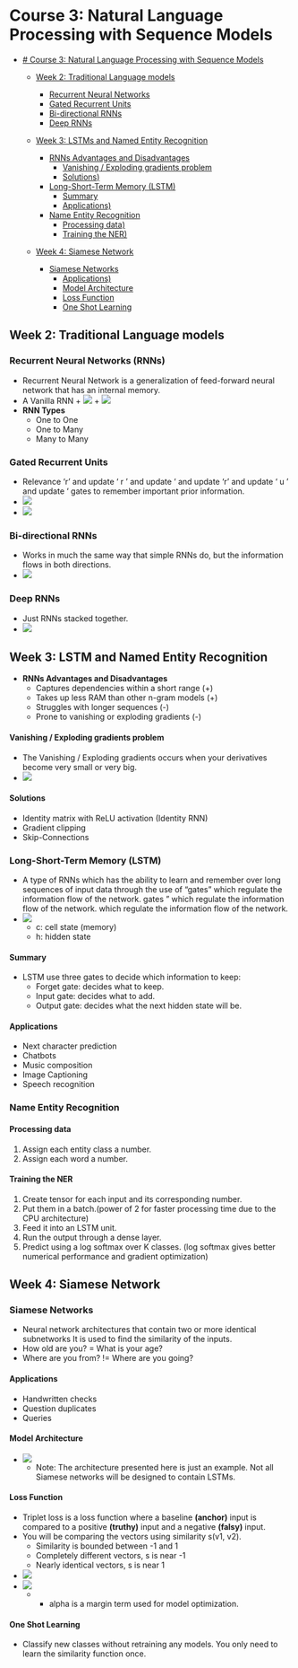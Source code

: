 # Course 3: Natural Language Processing with Sequence Models

* [# Course 3: Natural Language Processing with Sequence Models](#course-3:-natural-language-processing-with-sequence-models)
   
   * [Week 2: Traditional Language models](#week-2:-traditional-language-models)
      * [Recurrent Neural Networks](#recurrent-neural-networks)
      * [Gated Recurrent Units](#gated-recurrent-units)
      * [Bi-directional RNNs](#bi-directional-rnns)
      * [Deep RNNs](#deep-rnns)
   
   * [Week 3: LSTMs and Named Entity Recognition](#week-3:-part-of-speech-tagging-and-hidden-markov-models)
      * [RNNs Advantages and Disadvantages](#rnns-advantages-and-disadvantages)
          * [Vanishing / Exploding gradients problem](#vanishing-/-exploding-gradients-problem)
          * [Solutions)](#solutions)
      * [Long-Short-Term Memory (LSTM)](#long-short-term-memory-(lstm))
          * [Summary](#summary)
          * [Applications)](#applications)
      * [Name Entity Recognition](#name-entity-recognition)
          * [Processing data)](#processing-data)
          * [Training the NER)](#training-the-ner)
    * [Week 4: Siamese Network](#week-4:-siamese-network)
      * [Siamese Networks](#siamese-networks)
          * [Applications)](#applications)
          * [Model Architecture](#model-architecture)
          * [Loss Function](#loss-function)
          * [One Shot Learning](#one-shot-learning)

## Week 2: Traditional Language models

### Recurrent Neural Networks (RNNs)
- Recurrent Neural Network is a generalization of feed-forward neural network that has an internal memory.
- A Vanilla RNN
	  + ![](images/01.png)
	  + ![](images/02.png)
- **RNN Types**
    + One to One
    + One to Many
    + Many to Many
    
### Gated Recurrent Units
- Relevance ‘r’ and update ‘ r ’ and update ‘ and update ‘r’ and update ‘ u ’ and update ‘ gates to remember important prior information.
- ![](images/03.png)
- ![](images/04.png)

### Bi-directional RNNs
- Works in much the same way that simple RNNs do, but the information flows in both directions.
- ![](images/05.png)

### Deep RNNs
- Just RNNs stacked together.
- ![](images/06.png)

## Week 3: LSTM and Named Entity Recognition
- **RNNs Advantages and Disadvantages**
    + Captures dependencies within a short range (+)
    + Takes up less RAM than other n-gram models (+)
    + Struggles with longer sequences (-)
    + Prone to vanishing or exploding gradients (-)

#### Vanishing / Exploding gradients problem
- The Vanishing / Exploding gradients occurs when your derivatives become very small or very big.
- ![](images/07.png)

#### Solutions
- Identity matrix with ReLU activation (Identity RNN)
- Gradient clipping
- Skip-Connections

### Long-Short-Term Memory (LSTM)
- A type of RNNs which has the ability to learn and remember over long sequences of input data through the use of “gates” which regulate the information flow of the network. gates ” which regulate the information flow of the network. which regulate the information flow of the network.
- ![](images/08.png)
    + c: cell state (memory)
    + h: hidden state
#### Summary
- LSTM use three gates to decide which information to keep:
    + Forget gate: decides what to keep.
    + Input gate: decides what to add.
    + Output gate: decides what the next hidden state will be.

#### Applications
- Next character prediction
- Chatbots
- Music composition
- Image Captioning
- Speech recognition

### Name Entity Recognition

#### Processing data
1. Assign each entity class a number.
2. Assign each word a number.

#### Training the NER
1. Create tensor for each input and its corresponding number.
2. Put them in a batch.(power of 2 for faster processing time due to the CPU architecture)
3. Feed it into an LSTM unit.
4. Run the output through a dense layer.
5. Predict using a log softmax over K classes. (log softmax gives better numerical performance and gradient optimization)
        
## Week 4: Siamese Network
    
### Siamese Networks
- Neural network architectures that contain two or more identical subnetworks It is used to find the similarity of the inputs.
- How old are you? = What is your age?
- Where are you from? != Where are you going?

#### Applications
- Handwritten checks
- Question duplicates
- Queries

#### Model Architecture
- ![](images/09.png)
    + Note: The architecture presented here is just an example. Not all Siamese networks will be designed to contain LSTMs.
    
#### Loss Function
- Triplet loss is a loss function where a baseline **(anchor)** input is compared to a positive **(truthy)** input and a negative **(falsy)** input.
- You will be comparing the vectors using similarity s(v1, v2).
    + Similarity is bounded between -1 and 1
    + Completely different vectors, s is near -1
    + Nearly identical vectors, s is near 1
- ![](images/10.png)
- ![](images/11.png)
    + - alpha is a margin term used for model optimization.
    
#### One Shot Learning
- Classify new classes without retraining any models. You only need to learn the similarity function once.
